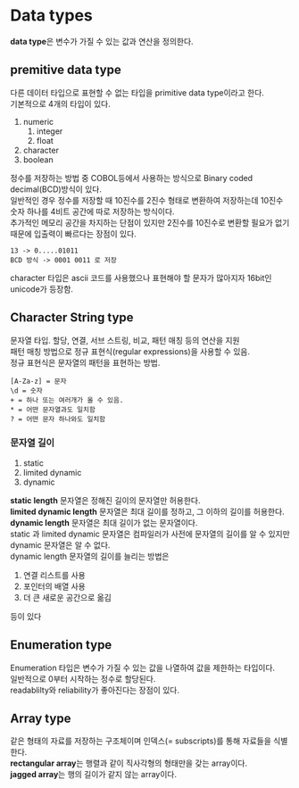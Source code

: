 # Data types

**data type**은 변수가 가질 수 있는 값과 연산을 정의한다.  

## premitive data type
다른 데이터 타입으로 표현할 수 없는 타입을 primitive data type이라고 한다.  
기본적으로 4개의 타입이 있다.  
1. numeric
   1. integer
   2. float
2. character
3. boolean 

정수를 저장하는 방법 중 COBOL등에서 사용하는 방식으로 Binary coded decimal(BCD)방식이 있다.  
일반적인 경우 정수를 저장할 때 10진수를 2진수 형태로 변환하여 저장하는데 10진수 숫자 하나를 4비트 공간에 따로 저장하는 방식이다.  
추가적인 메모리 공간을 차지하는 단점이 있지만 2진수를 10진수로 변환할 필요가 없기 때문에 입출력이 빠르다는 장점이 있다.  
```
13 -> 0.....01011
BCD 방식 -> 0001 0011 로 저장
```
character 타입은 ascii 코드를 사용했으나 표현해야 할 문자가 많아지자 16bit인 unicode가 등장함.  

## Character String type
문자열 타입. 할당, 연결, 서브 스트링, 비교, 패턴 매칭 등의 연산을 지원  
패턴 매칭 방법으로 정규 표현식(regular expressions)을 사용할 수 있음.  
정규 표현식은 문자열의 패턴을 표현하는 방법.  
```
[A-Za-z] = 문자
\d = 숫자
+ = 하나 또는 여러개가 올 수 있음.
* = 어떤 문자열과도 일치함
? = 어떤 문자 하나와도 일치함
```

### 문자열 길이
1. static 
2. limited dynamic
3. dynamic

**static length** 문자열은 정해진 길이의 문자열만 허용한다.  
**limited dynamic length** 문자열은 최대 길이를 정하고, 그 이하의 길이를 허용한다.  
**dynamic length** 문자열은 최대 길이가 없는 문자열이다.  
static 과 limited dynamic 문자열은 컴파일러가 사전에 문자열의 길이를 알 수 있지만 dynamic 문자열은 알 수 없다.  
dynamic length 문자열의 길이를 늘리는 방법은
1. 연결 리스트를 사용
2. 포인터의 배열 사용
3. 더 큰 새로운 공간으로 옮김
 
등이 있다

## Enumeration type
Enumeration 타입은 변수가 가질 수 있는 값을 나열하여 값을 제한하는 타입이다.  
일반적으로 0부터 시작하는 정수로 할당된다.  
readablilty와 reliability가 좋아진다는 장점이 있다.  

## Array type
같은 형태의 자료를 저장하는 구조체이며 인덱스(= subscripts)를 통해 자료들을 식별한다.  
**rectangular array**는 행렬과 같이 직사각형의 형태만을 갖는 array이다.  
**jagged array**는 행의 길이가 같지 않는 array이다.  
 




